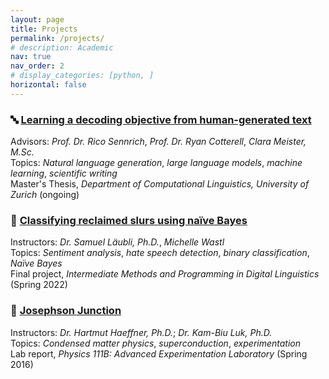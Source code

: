 ```yaml
---
layout: page
title: Projects
permalink: /projects/
# description: Academic
nav: true
nav_order: 2
# display_categories: [python, ]
horizontal: false
---
```


<!-- Thesis Project -->
<h3>&#128292; <a href="https://github.com/alisonykim/ma-thesis-learning-a-decoding-objective" target="_blank">Learning a decoding objective from human-generated text</a></h3>
<p>
	Advisors: <em>Prof. Dr. Rico Sennrich</em>, <em>Prof. Dr. Ryan Cotterell</em>, <em>Clara Meister, M.Sc.</em><br>
	Topics: <em>Natural language generation</em>, <em>large language models</em>, <em>machine learning</em>, <em>scientific writing</em><br>
	Master's Thesis, <em>Department of Computational Linguistics, University of Zurich</em> (ongoing)
</p>

<!-- FS23: Machine Translation -->
<!-- <p>
&#128483; <strong><a href="https://github.com/alisonykim/ma-machine-translation-fs23-exercises" target="_blank">Maschinelle Übersetzung / Machine Translation (Spring 2023)</a></strong><br>
	Instructor: <a href="https://www.cl.uzh.ch/de/people/team/compling/sennrich.html" target="_blank">Rico Sennrich</a><br>
	Topics: <em>Machine translation systems and evaluation</em>
	Exercises, <em>Maschinelle Übersetzung / Machine Translation</em> (Spring 2023)
</p> -->

<!-- Stancer -->
<!-- <p>
&#128101; <strong><a href="https://github.com/alisonykim/ma-machine-translation-fs23-exercises" target="_blank">Stancer: German-language stance detection</a></strong><br>
	Principal Investigator: <a href="https://www.cl.uzh.ch/de/people/team/compling/sennrich.html" target="_blank">Manfred Klenner, Ph.D.</a><br>
	Topics: <em>Machine translation systems and evaluation</em>
</p> -->


<!-- Classifying Reclaimed Slurs Using Naïve Bayes -->
<h3>&#128406; <a href="https://gitlab.uzh.ch/alisonyong-ju.kim/classifying-reclaimed-slurs-in-automated-hate-speech-detection" target="_blank">Classifying reclaimed slurs using naïve Bayes</a></h3>
<p>
	Instructors: <em>Dr. Samuel Läubli, Ph.D.</em>, <em>Michelle Wastl</em><br>
	Topics: <em>Sentiment analysis</em>, <em>hate speech detection</em>, <em>binary classification</em>, <em>Naïve Bayes</em><br>
	Final project, <em>Intermediate Methods and Programming in Digital Linguistics</em> (Spring 2022)
</p>

<!-- Josephson Junction -->
<h3>&#128267; <a href="https://alisonykim.github.io/assets/pdf/jos.pdf" target="_blank">Josephson Junction</a></h3>
<p>
	Instructors: <em>Dr. Hartmut Haeffner, Ph.D.</em>; <em>Dr. Kam-Biu Luk, Ph.D.</em><br>
	Topics: <em>Condensed matter physics</em>, <em>superconduction</em>, <em>experimentation</em><br>
	Lab report, <em>Physics 111B: Advanced Experimentation Laboratory</em> (Spring 2016)
</p>

<!-- pages/projects.md, to return to original format, pull from original repo: https://github.com/alshedivat/al-folio --> 
